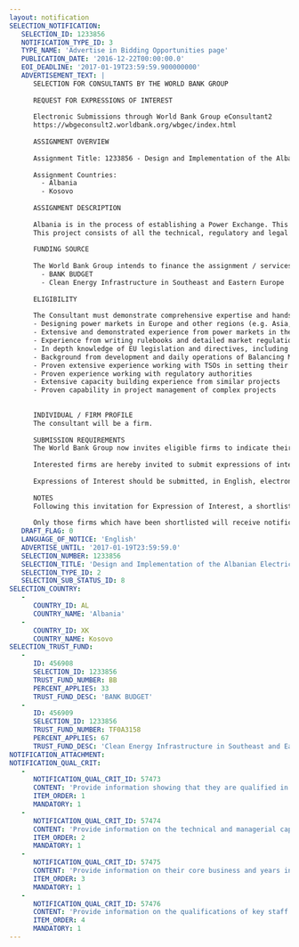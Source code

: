 ```yaml
---
layout: notification
SELECTION_NOTIFICATION: 
   SELECTION_ID: 1233856
   NOTIFICATION_TYPE_ID: 3
   TYPE_NAME: 'Advertise in Bidding Opportunities page'
   PUBLICATION_DATE: '2016-12-22T00:00:00.0'
   EOI_DEADLINE: '2017-01-19T23:59:59.900000000'
   ADVERTISEMENT_TEXT: |
      SELECTION FOR CONSULTANTS BY THE WORLD BANK GROUP
      
      REQUEST FOR EXPRESSIONS OF INTEREST
      
      Electronic Submissions through World Bank Group eConsultant2
      https://wbgeconsult2.worldbank.org/wbgec/index.html
      
      ASSIGNMENT OVERVIEW
      
      Assignment Title: 1233856 - Design and Implementation of the Albanian Electricity Balancing Market
      
      Assignment Countries:
        - Albania
        - Kosovo
      
      ASSIGNMENT DESCRIPTION
      
      Albania is in the process of establishing a Power Exchange. This is an important step for the future operation of the power sector in Albania and in line with the international obligations of the country vis-à-vis the Energy Community, and the recent MoU signed as part of the WB6 process. Creating a Day-Ahead Market is the natural starting point for liberalizing the power sector as this will allow for the regional integration with neighboring countries through market coupling. An organized day-ahead market remains however incomplete, without also the co-existence of a Balancing Market.
      This project consists of all the technical, regulatory and legal support to develop, establish and operationalize a working Balancing Market for Albania. This is a very concise assignment taking into account the target dates: by 1 October 2017 to have the starting of the Dry-run phase and by 1 January 2018 the go live and initiation of commercial operation of the Balancing Market.
      
      FUNDING SOURCE
      
      The World Bank Group intends to finance the assignment / services described below under the following:
        - BANK BUDGET
        - Clean Energy Infrastructure in Southeast and Eastern Europe
      
      ELIGIBILITY
      
      The Consultant must demonstrate comprehensive expertise and hands-on international experience in the following: 
      - Designing power markets in Europe and other regions (e.g. Asia, US) 
      - Extensive and demonstrated experience from power markets in the Balkan region 
      - Experience from writing rulebooks and detailed market regulations for the same markets
      - In depth knowledge of EU legislation and directives, including the Energy Community Treaty, and ENTSO-E Network Codes process that are relevant for establishing power markets compatible with EU power market design requirements 
      - Background from development and daily operations of Balancing Markets 
      - Proven extensive experience working with TSOs in setting their Business Processes
      - Proven experience working with regulatory authorities 
      - Extensive capacity building experience from similar projects 
      - Proven capability in project management of complex projects
      
      
      INDIVIDUAL / FIRM PROFILE
      The consultant will be a firm. 
      
      SUBMISSION REQUIREMENTS
      The World Bank Group now invites eligible firms to indicate their interest in providing the services.  Interested firms must provide information indicating that they are qualified to perform the services (brochures, description of similar assignments, experience in similar conditions, availability of appropriate skills among staff, etc. for firms; CV and cover letter for individuals).  Please note that the total size of all attachments should be less than 5MB.  Consultants may associate to enhance their qualifications.
      
      Interested firms are hereby invited to submit expressions of interest.
      
      Expressions of Interest should be submitted, in English, electronically through World Bank Group eConsultant2 (https://wbgeconsult2.worldbank.org/wbgec/index.html)
      
      NOTES
      Following this invitation for Expression of Interest, a shortlist of qualified firms will be formally invited to submit proposals. Shortlisting and selection will be subject to the availability of funding.
      
      Only those firms which have been shortlisted will receive notification. No debrief will be provided to firms which have not been shortlisted.
   DRAFT_FLAG: 0
   LANGUAGE_OF_NOTICE: 'English'
   ADVERTISE_UNTIL: '2017-01-19T23:59:59.0'
   SELECTION_NUMBER: 1233856
   SELECTION_TITLE: 'Design and Implementation of the Albanian Electricity Balancing Market'
   SELECTION_TYPE_ID: 2
   SELECTION_SUB_STATUS_ID: 8
SELECTION_COUNTRY: 
   - 
      COUNTRY_ID: AL
      COUNTRY_NAME: 'Albania'
   - 
      COUNTRY_ID: XK
      COUNTRY_NAME: Kosovo
SELECTION_TRUST_FUND: 
   - 
      ID: 456908
      SELECTION_ID: 1233856
      TRUST_FUND_NUMBER: BB
      PERCENT_APPLIES: 33
      TRUST_FUND_DESC: 'BANK BUDGET'
   - 
      ID: 456909
      SELECTION_ID: 1233856
      TRUST_FUND_NUMBER: TF0A3158
      PERCENT_APPLIES: 67
      TRUST_FUND_DESC: 'Clean Energy Infrastructure in Southeast and Eastern Europe'
NOTIFICATION_ATTACHMENT: 
NOTIFICATION_QUAL_CRIT: 
   - 
      NOTIFICATION_QUAL_CRIT_ID: 57473
      CONTENT: 'Provide information showing that they are qualified in the field of the assignment.'
      ITEM_ORDER: 1
      MANDATORY: 1
   - 
      NOTIFICATION_QUAL_CRIT_ID: 57474
      CONTENT: 'Provide information on the technical and managerial capabilities of the firm.'
      ITEM_ORDER: 2
      MANDATORY: 1
   - 
      NOTIFICATION_QUAL_CRIT_ID: 57475
      CONTENT: 'Provide information on their core business and years in business.'
      ITEM_ORDER: 3
      MANDATORY: 1
   - 
      NOTIFICATION_QUAL_CRIT_ID: 57476
      CONTENT: 'Provide information on the qualifications of key staff.'
      ITEM_ORDER: 4
      MANDATORY: 1
---
```

